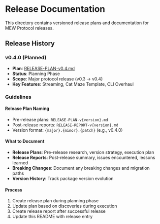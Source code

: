 # Release Documentation

This directory contains versioned release plans and documentation for MEW Protocol releases.

## Release History

### v0.4.0 (Planned)
- **Plan**: [RELEASE-PLAN-v0.4.md](./RELEASE-PLAN-v0.4.md)
- **Status**: Planning Phase
- **Scope**: Major protocol release (v0.3 → v0.4)
- **Key Features**: Streaming, Cat Maze Template, CLI Overhaul

### Guidelines

#### Release Plan Naming
- Pre-release plans: `RELEASE-PLAN-v{version}.md`
- Post-release reports: `RELEASE-REPORT-v{version}.md`
- Version format: `{major}.{minor}.{patch}` (e.g., v0.4.0)

#### What to Document
- **Release Plans**: Pre-release research, version strategy, execution plan
- **Release Reports**: Post-release summary, issues encountered, lessons learned
- **Breaking Changes**: Document any breaking changes and migration paths
- **Version History**: Track package version evolution

#### Process
1. Create release plan during planning phase
2. Update plan based on discoveries during execution
3. Create release report after successful release
4. Update this README with release entry